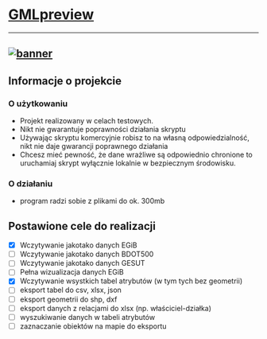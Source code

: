 # [GMLpreview](https://rzezimioszek.github.io/GMLpreview/)
---
[![banner](https://github.com/user-attachments/assets/30ea3a4e-33e1-47b6-9d06-e0c99d11c7ed)](https://rzezimioszek.github.io/GMLpreview/)
---
## Informacje o projekcie
### O użytkowaniu
- Projekt realizowany w celach testowych.
- Nikt nie gwarantuje poprawności działania skryptu
- Używając skryptu komercyjnie robisz to na własną odpowiedzialność, nikt nie daje gwarancji poprawnego działania
- Chcesz mieć pewność, że dane wrażliwe są odpowiednio chronione to uruchamiaj skrypt wyłącznie lokalnie w bezpiecznym środowisku.
### O działaniu
- program radzi sobie z plikami do ok. 300mb


## Postawione cele do realizacji
- [x] Wczytywanie jakotako danych EGiB
- [ ] Wczytywanie jakotako danych BDOT500
- [ ] Wczytywanie jakotako danych GESUT
- [ ] Pełna wizualizacja danych EGiB
- [x] Wczytywanie wsystkich tabel atrybutów (w tym tych bez geometrii)
- [ ] eksport tabel do csv, xlsx, json
- [ ] eksport geometrii do shp, dxf
- [ ] eksport danych z relacjami do xlsx (np. właściciel-działka)
- [ ] wyszukiwanie danych w tabeli atrybutów
- [ ] zaznaczanie obiektów na mapie do eksportu
